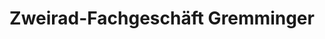 ---
title: "Zweirad-Fachgeschäft Gremminger"
url: /laufen/zweirad-fachgeschaeft-gremminger/
shop: Fahrrad
---